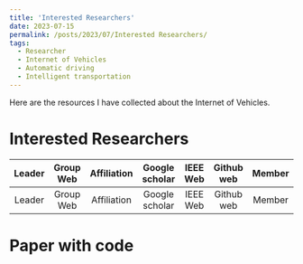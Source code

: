 ```yaml
---
title: 'Interested Researchers'
date: 2023-07-15
permalink: /posts/2023/07/Interested Researchers/
tags:
  - Researcher
  - Internet of Vehicles
  - Automatic driving
  - Intelligent transportation
---
```


Here are the resources I have collected about the Internet of Vehicles.


Interested Researchers
======
| Leader | Group Web | Affiliation | Google scholar | IEEE Web | Github web | Member |
| :---: | :---: | :---: | :---: | :---: | :---: | :---: |
| Leader | Group Web | Affiliation | Google scholar | IEEE Web | Github web | Member |

Paper with code
======
